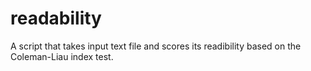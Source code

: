 # readability
A script that takes input text file and scores its readibility based on the Coleman-Liau index test.
